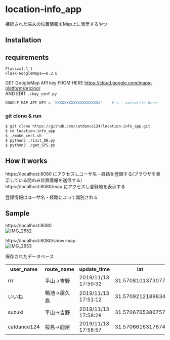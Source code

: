 # location-info_app
接続された端末の位置情報をMap上に表示するやつ

## Installation
## requirements
```
Flask==1.1.1
Flask-GoogleMaps==0.2.6
```
GET GoogleMap API key FROM HERE  https://cloud.google.com/maps-platform/pricing/  
AND EDIT <code>./key_conf.py</code>
```py
GOOGLE_MAP_API_KEY = 'XXXXXXXXXXXXXXXXXXXX'    # <-- overwrite here
```
### git clone & run
```bash
$ git clone https://github.com/catdance124/location-info_app.git
$ cd location-info_app
$ ./make_cert.sh
$ python3 ./init_DB.py
$ python3 ./get_GPS.py
```

## How it works
https://localhost:8080 にアクセスしユーザ名・経路を登録する(ブラウザを表示している間のみ位置情報を送信する)  
https://localhost:8080/map にアクセスし登録地を表示する  
  
登録情報はユーザ名・経路によって識別される  

## Sample
https://localhost:8080  
![IMG_2652](https://user-images.githubusercontent.com/37448236/68749301-5829d980-0641-11ea-8276-7de65dc681c0.jpg)  

https://localhost:8080/show-map  
![IMG_2653](https://user-images.githubusercontent.com/37448236/68749304-5829d980-0641-11ea-8502-2403ca7a68ad.jpg)  

保存されたデータベース  
<table><tr><th>user_name</th><th>route_name</th><th>update_time</th><th>lat</th><th>lon</th><th>IP</th><tr><tr><td>rrr</td><td>平山→吉野</td><td>2019&#x2F;11&#x2F;13 17:50:32</td><td>31.5708101373077</td><td>130.542104236261</td><td>192.168.1.137</td></tr><tr><td>いいね</td><td>鴨池→屋久島</td><td>2019&#x2F;11&#x2F;13 17:51:12</td><td>31.5709212189834</td><td>130.542012713971</td><td>192.168.1.137</td></tr><tr><td>suzuki</td><td>平山→吉野</td><td>2019&#x2F;11&#x2F;13 17:58:28</td><td>31.5706765386757</td><td>130.541960928953</td><td>192.168.1.137</td></tr><tr><td>catdance124</td><td>桜島→鹿屋</td><td>2019&#x2F;11&#x2F;13 17:58:57</td><td>31.5706616317674</td><td>130.542155000037</td><td>192.168.1.137</td></tr></table>